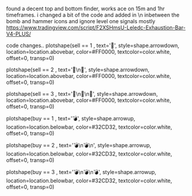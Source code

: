 found a decent top and bottom finder, works ace on 15m and 1hr timeframes. i changed a bit of the code and added in \n inbetween the bomb and hammer icons and ignore level one signals mostly
https://www.tradingview.com/script/F2XSHmsU-Leledc-Exhaustion-Bar-V4-PLUS/

code changes..
plotshape(sell == 1 , text='🔨', style=shape.arrowdown, location=location.abovebar, color=#FF0000, textcolor=color.white, offset=0, transp=0)

plotshape(sell == 2 , text='🔨\n🔨', style=shape.arrowdown, location=location.abovebar, color=#FF0000, textcolor=color.white, offset=0, transp=0)

plotshape(sell == 3 , text='🔨\n🔨\n🔨', style=shape.arrowdown, location=location.abovebar, color=#FF0000, textcolor=color.white, offset=0, transp=0)

plotshape(buy == 1 , text='💣', style=shape.arrowup, location=location.belowbar, color=#32CD32, textcolor=color.white, offset=0, transp=0)

plotshape(buy == 2 , text='💣\n💣\n', style=shape.arrowup, location=location.belowbar, color=#32CD32, textcolor=color.white, offset=0, transp=0)

plotshape(buy == 3 , text='💣\n💣\n💣', style=shape.arrowup, location=location.belowbar, color=#32CD32, textcolor=color.white, offset=0, transp=0)